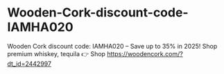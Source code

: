 # Wooden-Cork-discount-code-IAMHA020
Wooden Cork discount code: IAMHA020 – Save up to 35% in 2025! Shop premium whiskey, tequila 👉 Shop https://woodencork.com/?dt_id=2442997
